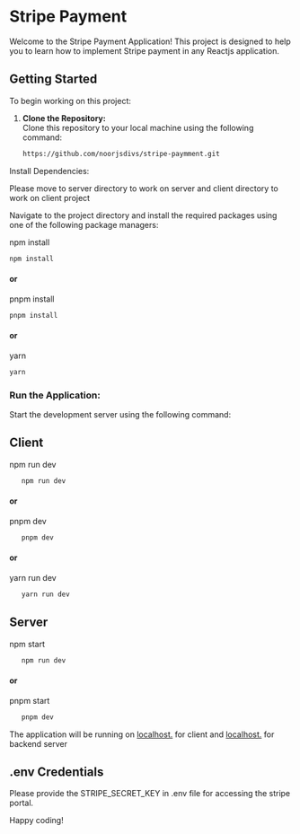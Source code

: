 # Stripe Payment

Welcome to the Stripe Payment Application! This project is designed to help you to learn how to implement Stripe payment in any Reactjs application.

## Getting Started

To begin working on this project:

1. **Clone the Repository:**  
   Clone this repository to your local machine using the following command:

   ```bash
   https://github.com/noorjsdivs/stripe-paymment.git
   ```
Install Dependencies:

Please move to server directory to work on server and client directory to work on client project

Navigate to the project directory and install the required packages using one of the following package managers:

npm install
   ```bash
   npm install
```
#### or
pnpm install
   ```bash
   pnpm install
```
#### or
yarn
   ```bash
   yarn
```

### Run the Application:
Start the development server using the following command:

## Client
npm run dev
   ```bash
      npm run dev
```
#### or
pnpm dev
   ```bash
      pnpm dev
```
#### or
yarn run dev
   ```bash
      yarn run dev
```

## Server
npm start
   ```bash
      npm run dev
```
#### or
pnpm start
   ```bash
      pnpm dev
```

The application will be running on [localhost.](http://localhost:5173/) for client and [localhost.](http://localhost:8000/) for backend server

## .env Credentials
Please provide the STRIPE_SECRET_KEY in .env file for accessing the stripe portal.

Happy coding!
